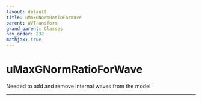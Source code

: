 ```yaml
---
layout: default
title: uMaxGNormRatioForWave
parent: WVTransform
grand_parent: Classes
nav_order: 232
mathjax: true
---
```


#  uMaxGNormRatioForWave

Needed to add and remove internal waves from the model


---

